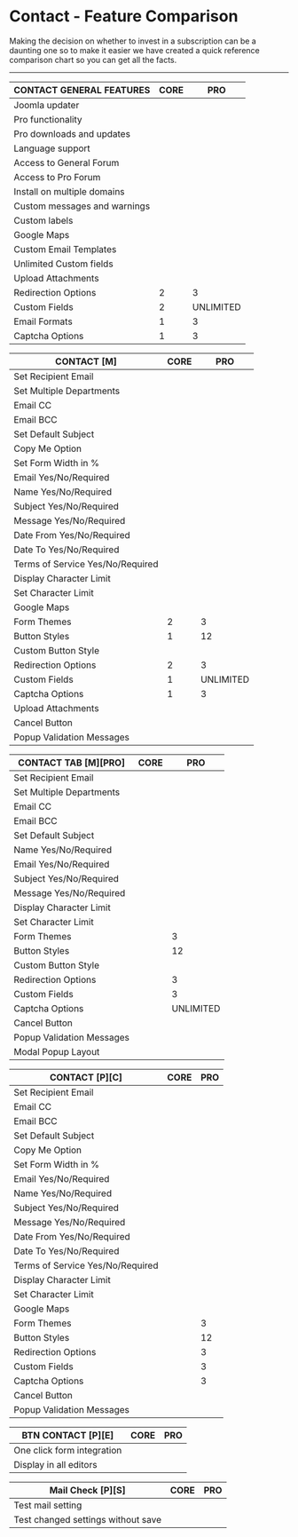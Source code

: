 # Contact - Feature Comparison

<div class="alert alert-info">Making the decision on whether to invest in a subscription can be a daunting one so to make it easier we have created a quick reference comparison chart so you can get all the facts.</div>

---

| CONTACT GENERAL FEATURES           | CORE                   | PRO                    |
|------------------------------------|------------------------|------------------------|
| Joomla updater                     |<span class="icon-ok"></span>|<span class="icon-ok"></span>|
| Pro functionality                  |<span class="icon-not-ok"></span>|<span class="icon-ok"></span>|
| Pro downloads and updates          |<span class="icon-not-ok"></span>|<span class="icon-ok"></span>|
| Language support                   |<span class="icon-ok"></span>|<span class="icon-ok"></span>|
| Access to General Forum            |<span class="icon-ok"></span>|<span class="icon-ok"></span>|
| Access to Pro Forum                |<span class="icon-not-ok"></span>|<span class="icon-ok"></span>|
| Install on multiple domains        |<span class="icon-ok"></span>|<span class="icon-ok"></span>|
| Custom messages and warnings       |<span class="icon-ok"></span>|<span class="icon-ok"></span>|
| Custom labels                      |<span class="icon-ok"></span>|<span class="icon-ok"></span>|
| Google Maps                        |<span class="icon-not-ok"></span>|<span class="icon-ok"></span>|
| Custom Email Templates             |<span class="icon-not-ok"></span>|<span class="icon-ok"></span>|
| Unlimited Custom fields            |<span class="icon-not-ok"></span>|<span class="icon-ok"></span>|
| Upload Attachments                 |<span class="icon-not-ok"></span>|<span class="icon-ok"></span>|
| Redirection Options                |<span class="badge badge-warning">2</span>|<span class="badge badge-success">3</span>|
| Custom Fields                      |<span class="badge badge-warning">2</span>|<span class="badge badge-success">UNLIMITED</span>|
| Email Formats                      |<span class="badge badge-warning">1</span>|<span class="badge badge-success">3</span>|
| Captcha Options                    |<span class="badge badge-warning">1</span>|<span class="badge badge-success">3</span>|

| CONTACT \[M\]                      | CORE                   | PRO                    |
|------------------------------------|------------------------|------------------------|
| Set Recipient Email                |<span class="icon-ok"></span>|<span class="icon-ok"></span>|
| Set Multiple Departments           |<span class="icon-not-ok"></span>|<span class="icon-ok"></span>|
| Email CC                           |<span class="icon-not-ok"></span>|<span class="icon-ok"></span>|
| Email BCC                          |<span class="icon-not-ok"></span>|<span class="icon-ok"></span>|
| Set Default Subject                |<span class="icon-ok"></span>|<span class="icon-ok"></span>|
| Copy Me Option                     |<span class="icon-ok"></span>|<span class="icon-ok"></span>|
| Set Form Width in %                |<span class="icon-ok"></span>|<span class="icon-ok"></span>|
| Email Yes/No/Required              |<span class="icon-ok"></span>|<span class="icon-ok"></span>|
| Name Yes/No/Required               |<span class="icon-ok"></span>|<span class="icon-ok"></span>|
| Subject Yes/No/Required            |<span class="icon-ok"></span>|<span class="icon-ok"></span>|
| Message Yes/No/Required            |<span class="icon-ok"></span>|<span class="icon-ok"></span>|
| Date From Yes/No/Required          |<span class="icon-not-ok"></span>|<span class="icon-ok"></span>|
| Date To Yes/No/Required            |<span class="icon-not-ok"></span>|<span class="icon-ok"></span>|
| Terms of Service Yes/No/Required   |<span class="icon-not-ok"></span>|<span class="icon-ok"></span>|
| Display Character Limit            |<span class="icon-ok"></span>|<span class="icon-ok"></span>|
| Set Character Limit                |<span class="icon-not-ok"></span>|<span class="icon-ok"></span>|
| Google Maps                        |<span class="icon-not-ok"></span>|<span class="icon-ok"></span>|
| Form Themes                        |<span class="badge badge-warning">2</span>|<span class="badge badge-success">3</span>|
| Button Styles                      |<span class="badge badge-warning">1</span>|<span class="badge badge-success">12</span>|
| Custom Button Style                |<span class="icon-ok"></span>|<span class="icon-ok"></span>|
| Redirection Options                |<span class="badge badge-warning">2</span>|<span class="badge badge-success">3</span>|
| Custom Fields                      |<span class="badge badge-warning">1</span>|<span class="badge badge-success">UNLIMITED</span>|
| Captcha Options                    |<span class="badge badge-warning">1</span>|<span class="badge badge-success">3</span>|
| Upload Attachments                 |<span class="icon-not-ok"></span>|<span class="icon-ok"></span>|
| Cancel Button                      |<span class="icon-not-ok"></span>|<span class="icon-ok"></span>|
| Popup Validation Messages          |<span class="icon-not-ok"></span>|<span class="icon-ok"></span>|

| CONTACT TAB \[M\]\[PRO\]           | CORE                   | PRO                    |
|------------------------------------|------------------------|------------------------|
| Set Recipient Email                |<span class="icon-not-ok"></span>|<span class="icon-ok"></span>|
| Set Multiple Departments           |<span class="icon-not-ok"></span>|<span class="icon-ok"></span>|
| Email CC                           |<span class="icon-not-ok"></span>|<span class="icon-ok"></span>|
| Email BCC                          |<span class="icon-not-ok"></span>|<span class="icon-ok"></span>|
| Set Default Subject                |<span class="icon-not-ok"></span>|<span class="icon-ok"></span>|
| Name Yes/No/Required               |<span class="icon-not-ok"></span>|<span class="icon-ok"></span>|
| Email Yes/No/Required              |<span class="icon-not-ok"></span>|<span class="icon-ok"></span>|
| Subject Yes/No/Required            |<span class="icon-not-ok"></span>|<span class="icon-ok"></span>|
| Message Yes/No/Required            |<span class="icon-not-ok"></span>|<span class="icon-ok"></span>|
| Display Character Limit            |<span class="icon-not-ok"></span>|<span class="icon-ok"></span>|
| Set Character Limit                |<span class="icon-not-ok"></span>|<span class="icon-ok"></span>|
| Form Themes                        |<span class="icon-not-ok"></span>|<span class="badge badge-success">3</span>|
| Button Styles                      |<span class="icon-not-ok"></span>|<span class="badge badge-success">12</span>|
| Custom Button Style                |<span class="icon-not-ok"></span>|<span class="icon-ok"></span>|
| Redirection Options                |<span class="icon-not-ok"></span>|<span class="badge badge-success">3</span>|
| Custom Fields                      |<span class="icon-not-ok"></span>|<span class="badge badge-success">3</span>|
| Captcha Options                    |<span class="icon-not-ok"></span>|<span class="badge badge-success">UNLIMITED</span>|
| Cancel Button                      |<span class="icon-not-ok"></span>|<span class="icon-ok"></span>|
| Popup Validation Messages          |<span class="icon-not-ok"></span>|<span class="icon-ok"></span>|
| Modal Popup Layout                 |<span class="icon-not-ok"></span>|<span class="icon-ok"></span>|

| CONTACT \[P\]\[C\]                 | CORE                   | PRO                    |
|------------------------------------|------------------------|------------------------|
| Set Recipient Email                |<span class="icon-not-ok"></span>|<span class="icon-ok"></span>|
| Email CC                           |<span class="icon-not-ok"></span>|<span class="icon-ok"></span>|
| Email BCC                          |<span class="icon-not-ok"></span>|<span class="icon-ok"></span>|
| Set Default Subject                |<span class="icon-not-ok"></span>|<span class="icon-ok"></span>|
| Copy Me Option                     |<span class="icon-not-ok"></span>|<span class="icon-ok"></span>|
| Set Form Width in %                |<span class="icon-not-ok"></span>|<span class="icon-ok"></span>|
| Email Yes/No/Required              |<span class="icon-not-ok"></span>|<span class="icon-ok"></span>|
| Name Yes/No/Required               |<span class="icon-not-ok"></span>|<span class="icon-ok"></span>|
| Subject Yes/No/Required            |<span class="icon-not-ok"></span>|<span class="icon-ok"></span>|
| Message Yes/No/Required            |<span class="icon-not-ok"></span>|<span class="icon-ok"></span>|
| Date From Yes/No/Required          |<span class="icon-not-ok"></span>|<span class="icon-ok"></span>|
| Date To Yes/No/Required            |<span class="icon-not-ok"></span>|<span class="icon-ok"></span>|
| Terms of Service Yes/No/Required   |<span class="icon-not-ok"></span>|<span class="icon-ok"></span>|
| Display Character Limit            |<span class="icon-not-ok"></span>|<span class="icon-ok"></span>|
| Set Character Limit                |<span class="icon-not-ok"></span>|<span class="icon-ok"></span>|
| Google Maps                        |<span class="icon-not-ok"></span>|<span class="icon-ok"></span>|
| Form Themes                        |<span class="icon-not-ok"></span>|<span class="badge badge-success">3</span>|
| Button Styles                      |<span class="icon-not-ok"></span>|<span class="badge badge-success">12</span>|
| Redirection Options                |<span class="icon-not-ok"></span>|<span class="badge badge-success">3</span>|
| Custom Fields                      |<span class="icon-not-ok"></span>|<span class="badge badge-success">3</span>|
| Captcha Options                    |<span class="icon-not-ok"></span>|<span class="badge badge-success">3</span>|
| Cancel Button                      |<span class="icon-not-ok"></span>|<span class="icon-ok"></span>|                
| Popup Validation Messages          |<span class="icon-not-ok"></span>|<span class="icon-ok"></span>|

| BTN CONTACT \[P\]\[E\]             | CORE                   | PRO                    |
|------------------------------------|------------------------|------------------------|
| One click form integration         |<span class="icon-not-ok"></span>|<span class="icon-ok"></span>|
| Display in all editors             |<span class="icon-not-ok"></span>|<span class="icon-ok"></span>|

| Mail Check \[P\]\[S\]              | CORE                   | PRO                    |
|------------------------------------|------------------------|------------------------|
| Test mail setting                  |<span class="icon-ok"></span>|<span class="icon-ok"></span>|
| Test changed settings without save |<span class="icon-ok"></span>|<span class="icon-ok"></span>|
